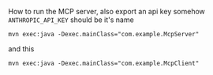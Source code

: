 




How to run the MCP server, also export an api key somehow `ANTHROPIC_API_KEY` should be it's name


```
mvn exec:java -Dexec.mainClass="com.example.McpServer"
```
and this
```
mvn exec:java -Dexec.mainClass="com.example.McpClient"
```



